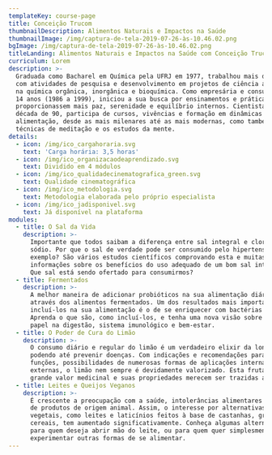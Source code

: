 ```yaml
---
templateKey: course-page
title: Conceição Trucom
thumbnailDescription: Alimentos Naturais e Impactos na Saúde
thumbnailImage: /img/captura-de-tela-2019-07-26-às-10.46.02.png
bgImage: /img/captura-de-tela-2019-07-26-às-10.46.02.png
titleLanding: Alimentos Naturais e Impactos na Saúde com Conceição Trucom
curriculum: Lorem
description: >-
  Graduada como Bacharel em Química pela UFRJ em 1977, trabalhou mais de 20 anos
  com atividades de pesquisa e desenvolvimento em projetos de ciência aplicada
  na química orgânica, inorgânica e bioquímica. Como empresária e consultora por
  14 anos (1986 a 1999), iniciou a sua busca por ensinamentos e práticas que lhe
  proporcionassem mais paz, serenidade e equilíbrio internos. Cientista desde a
  década de 90, participa de cursos, vivências e formação em dinâmicas de
  alimentação, desde as mais milenares até as mais modernas, como também
  técnicas de meditação e os estudos da mente.
details:
  - icon: /img/ico_cargahoraria.svg
    text: 'Carga horária: 3,5 horas'
  - icon: /img/ico_organizacaodeaprendizado.svg
    text: Dividido em 4 módulos
  - icon: /img/ico_qualidadecinematografica_green.svg
    text: Qualidade cinematográfica
  - icon: /img/ico_metodologia.svg
    text: Metodologia elaborada pelo próprio especialista
  - icon: /img/ico_jadisponivel.svg
    text: Já disponível na plataforma
modules:
  - title: O Sal da Vida
    description: >-
      Importante que todos saibam a diferença entre sal integral e cloreto de
      sódio. Por que o sal de verdade pode ser consumido pelo hipertenso, por
      exemplo? São vários estudos científicos comprovando esta e muitas outras
      informações sobre os benefícios do uso adequado de um bom sal integral.
      Que sal está sendo ofertado para consumirmos?
  - title: Fermentados
    description: >-
      A melhor maneira de adicionar probióticos na sua alimentação diária é
      através dos alimentos fermentados. Um dos resultados mais importantes de
      incluí-los na sua alimentação é o de se enriquecer com bactérias do bem.
      Aprenda o que são, como incluí-los, e tenha uma nova visão sobre o seu
      papel na digestão, sistema imunológico e bem-estar.
  - title: O Poder de Cura do Limão
    description: >-
      O consumo diário e regular do limão é um verdadeiro elixir da longa vida,
      podendo até prevenir doenças. Com indicações e recomendações para diversas
      funções, possibilidades de numerosas formas de aplicações internas e
      externas, o limão nem sempre é devidamente valorizado. Esta fruta tem
      grande valor medicinal e suas propriedades merecem ser trazidas a luz.
  - title: Leites e Queijos Veganos
    description: >-
      É crescente a preocupação com a saúde, intolerâncias alimentares e consumo
      de produtos de origem animal. Assim, o interesse por alternativas
      vegetais, como leites e laticínios feitos à base de castanhas, grãos e
      cereais, tem aumentado significativamente. Conheça algumas alternativas
      para quem deseja abrir mão do leite, ou para quem quer simplesmente
      experimentar outras formas de se alimentar.
---
```


